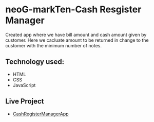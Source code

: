 # neoG-markTen-Cash Resgister Manager

Created app where we have bill amount and cash amount given by customer. Here we cacluate amount to be returned in change to the customer with the minimum number of notes.

## Technology used:
* HTML
* CSS
* JavaScript

## Live Project

* [CashRegisterManagerApp](https://cashregistermngr.netlify.app/)
